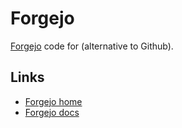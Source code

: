 # Forgejo

[Forgejo](https://forgejo.org) code for (alternative to Github).

## Links

- [Forgejo home](https://forgejo.org)
- [Forgejo docs](https://forgejo.org/docs/latest/)
